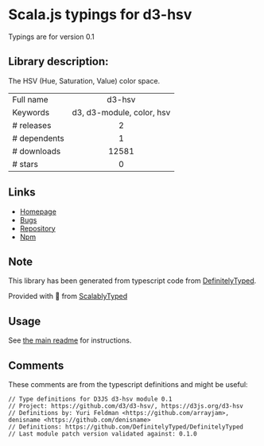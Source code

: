 
# Scala.js typings for d3-hsv

Typings are for version 0.1

## Library description:
The HSV (Hue, Saturation, Value) color space.

|                    |                 |
| ------------------ | :-------------: |
| Full name          | d3-hsv |
| Keywords           | d3, d3-module, color, hsv |
| # releases         | 2 |
| # dependents       | 1 |
| # downloads        | 12581 |
| # stars            | 0 |

## Links
- [Homepage](https://d3js.org/d3-hsv/)
- [Bugs](https://github.com/d3/d3-hsv/issues)
- [Repository](https://github.com/d3/d3-hsv)
- [Npm](https://www.npmjs.com/package/d3-hsv)
    


## Note
This library has been generated from typescript code from [DefinitelyTyped](https://definitelytyped.org).

Provided with :purple_heart: from [ScalablyTyped](https://github.com/oyvindberg/ScalablyTyped)

## Usage
See [the main readme](../../readme.md) for instructions.

## Comments

These comments are from the typescript definitions and might be useful:
```
// Type definitions for D3JS d3-hsv module 0.1
// Project: https://github.com/d3/d3-hsv/, https://d3js.org/d3-hsv
// Definitions by: Yuri Feldman <https://github.com/arrayjam>, denisname <https://github.com/denisname>
// Definitions: https://github.com/DefinitelyTyped/DefinitelyTyped
// Last module patch version validated against: 0.1.0

```

